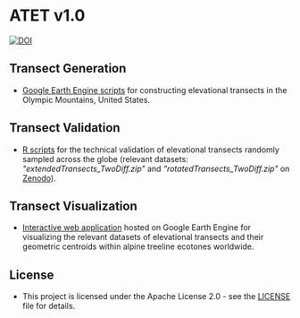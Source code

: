 # **ATET v1.0**
[![DOI](https://zenodo.org/badge/DOI/10.5281/zenodo.10963053.svg)](https://doi.org/10.5281/zenodo.10963053)

## Transect Generation
* [Google Earth Engine scripts](https://github.com/Chenyang-Wei/Alpine-Treeline-Elevational-Transects/tree/main/Generation) for constructing elevational transects in the Olympic Mountains, United States.

## Transect Validation
* [R scripts](https://github.com/Chenyang-Wei/Alpine-Treeline-Elevational-Transects/tree/main/Technical_Validation) for the technical validation of elevational transects randomly sampled across the globe (relevant datasets: *"extendedTransects_TwoDiff.zip"* and *"rotatedTransects_TwoDiff.zip"* on [Zenodo](https://zenodo.org/records/10729830)).

## Transect Visualization
* [Interactive web application](https://ee-chenyangwei.projects.earthengine.app/view/alpine-treeline-elevational-transects) hosted on Google Earth Engine for visualizing the relevant datasets of elevational transects and their geometric centroids within alpine treeline ecotones worldwide.

## License
* This project is licensed under the Apache License 2.0 - see the [LICENSE](https://github.com/Chenyang-Wei/Alpine-Treeline-Elevational-Transects/blob/main/LICENSE) file for details.
